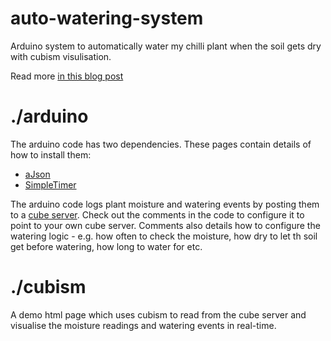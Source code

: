 auto-watering-system
====================

Arduino system to automatically water my chilli plant when the soil gets dry with cubism visulisation.

Read more [in this blog post](http://theon.github.com/plant-watering-with-arduino.html)

# ./arduino

The arduino code has two dependencies. These pages contain details of how to install them:

 * [aJson](https://github.com/interactive-matter/aJson)
 * [SimpleTimer](http://arduino.cc/playground/Code/SimpleTimer)

The arduino code logs plant moisture and watering events by posting them to a [cube server](http://square.github.com/cube). Check out the comments in the code to configure it to point to your own cube server. Comments also details how to configure the watering logic - e.g. how often to check the moisture, how dry to let th soil get before watering, how long to water for etc.

# ./cubism

A demo html page which uses cubism to read from the cube server and visualise the moisture readings and watering events in real-time.